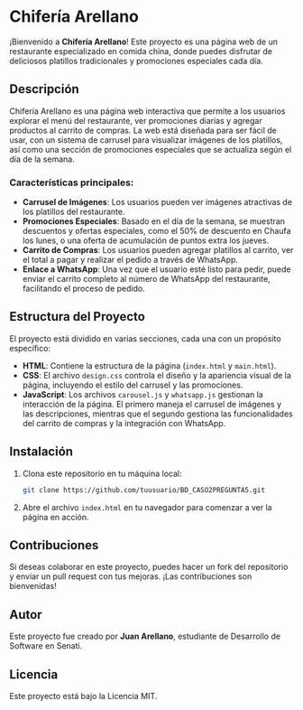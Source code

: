 # Chifería Arellano

¡Bienvenido a **Chifería Arellano**! Este proyecto es una página web de un restaurante especializado en comida china, donde puedes disfrutar de deliciosos platillos tradicionales y promociones especiales cada día. 

## Descripción

Chifería Arellano es una página web interactiva que permite a los usuarios explorar el menú del restaurante, ver promociones diarias y agregar productos al carrito de compras. La web está diseñada para ser fácil de usar, con un sistema de carrusel para visualizar imágenes de los platillos, así como una sección de promociones especiales que se actualiza según el día de la semana.

### Características principales:

- **Carrusel de Imágenes**: Los usuarios pueden ver imágenes atractivas de los platillos del restaurante.
- **Promociones Especiales**: Basado en el día de la semana, se muestran descuentos y ofertas especiales, como el 50% de descuento en Chaufa los lunes, o una oferta de acumulación de puntos extra los jueves.
- **Carrito de Compras**: Los usuarios pueden agregar platillos al carrito, ver el total a pagar y realizar el pedido a través de WhatsApp.
- **Enlace a WhatsApp**: Una vez que el usuario esté listo para pedir, puede enviar el carrito completo al número de WhatsApp del restaurante, facilitando el proceso de pedido.

## Estructura del Proyecto

El proyecto está dividido en varias secciones, cada una con un propósito específico:

- **HTML**: Contiene la estructura de la página (`index.html` y `main.html`).
- **CSS**: El archivo `design.css` controla el diseño y la apariencia visual de la página, incluyendo el estilo del carrusel y las promociones.
- **JavaScript**: Los archivos `carousel.js` y `whatsapp.js` gestionan la interacción de la página. El primero maneja el carrusel de imágenes y las descripciones, mientras que el segundo gestiona las funcionalidades del carrito de compras y la integración con WhatsApp.

## Instalación

1. Clona este repositorio en tu máquina local:
    ```bash
    git clone https://github.com/tuusuario/BD_CASO2PREGUNTA5.git
    ```

2. Abre el archivo `index.html` en tu navegador para comenzar a ver la página en acción.

## Contribuciones

Si deseas colaborar en este proyecto, puedes hacer un fork del repositorio y enviar un pull request con tus mejoras. ¡Las contribuciones son bienvenidas!

## Autor

Este proyecto fue creado por **Juan Arellano**, estudiante de Desarrollo de Software en Senati.

## Licencia

Este proyecto está bajo la Licencia MIT.
